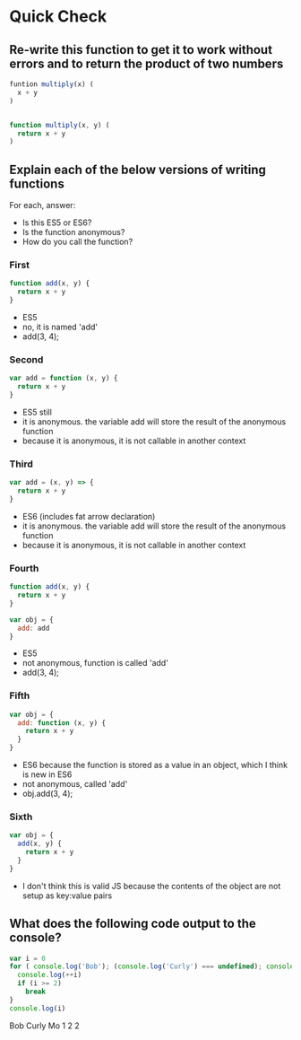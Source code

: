 # Quick Check

## Re-write this function to get it to work without errors and to return the product of two numbers

```js
funtion multiply(x) (
  x + y
)
```

```js

function multiply(x, y) (
  return x + y
)
```

## Explain each of the below versions of writing functions

For each, answer:
- Is this ES5 or ES6?
- Is the function anonymous?
- How do you call the function?

### First

```js
function add(x, y) {
  return x + y
}
```

- ES5
- no, it is named 'add'
- add(3, 4);

### Second

```js
var add = function (x, y) {
  return x + y
}
```

- ES5 still
- it is anonymous. the variable add will store the result of the anonymous function
- because it is anonymous, it is not callable in another context

### Third

```js
var add = (x, y) => {
  return x + y
}
```

- ES6 (includes fat arrow declaration)
- it is anonymous. the variable add will store the result of the anonymous function
- because it is anonymous, it is not callable in another context

### Fourth

```js
function add(x, y) {
  return x + y
}

var obj = {
  add: add
}
```

- ES5
- not anonymous, function is called 'add'
- add(3, 4);

### Fifth

```js
var obj = {
  add: function (x, y) {
    return x + y
  }
}
```

- ES6 because the function is stored as a value in an object, which I think is new in ES6
-  not anonymous, called 'add'
- obj.add(3, 4);

### Sixth

```js
var obj = {
  add(x, y) {
    return x + y
  }
}
```

- I don't think this is valid JS because the contents of the object are not setup as key:value pairs


## What does the following code output to the console?

```js
var i = 0
for ( console.log('Bob'); (console.log('Curly') === undefined); console('Mo') ) {
  console.log(++i)
  if (i >= 2)
    break
}
console.log(i)
```

Bob
Curly
Mo
1
2
2
